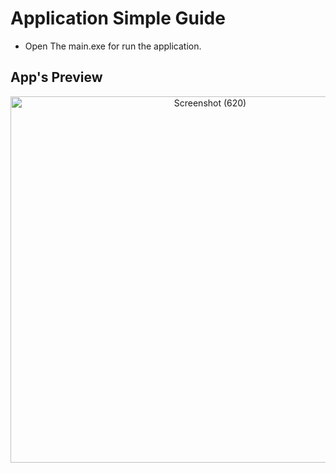 # Application Simple Guide

* Open The main.exe for run the application.

## App's Preview

<p align="center">
<a data-flickr-embed="true" href="https://www.flickr.com/photos/197661703@N05/53020058106/in/dateposted-public/" title="Screenshot (620)"><img src="https://live.staticflickr.com/65535/53020058106_3467a0f71b_o.png" width="623" height="586" alt="Screenshot (620)"/></a>
</p>
